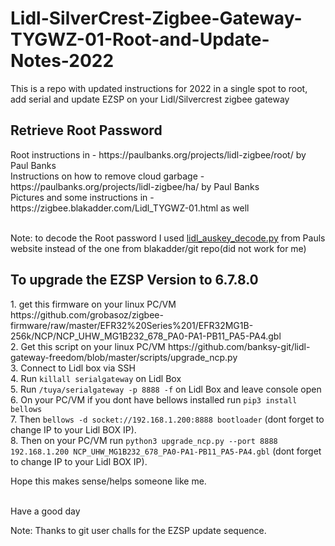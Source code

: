# Lidl-SilverCrest-Zigbee-Gateway-TYGWZ-01-Root-and-Update-Notes-2022
This is a repo with updated instructions for 2022 in a single spot to root, add serial and update EZSP on your Lidl/Silvercrest zigbee gateway

<h2>Retrieve Root Password</h2>
Root instructions in - https://paulbanks.org/projects/lidl-zigbee/root/ by Paul Banks<br>
Instructions on how to remove cloud garbage - https://paulbanks.org/projects/lidl-zigbee/ha/ by Paul Banks<br>
Pictures and some instructions in - https://zigbee.blakadder.com/Lidl_TYGWZ-01.html as well<br>
<br>

Note: to decode the Root password I used <a href="https://paulbanks.org/download/files/lidl-zigbee/lidl_auskey_decode.py">lidl_auskey_decode.py</a> from Pauls website instead of the one from blakadder/git repo(did not work for me) 

<h2>To upgrade the EZSP Version to 6.7.8.0</h2>
1. get this firmware on your linux PC/VM https://github.com/grobasoz/zigbee-firmware/raw/master/EFR32%20Series%201/EFR32MG1B-256k/NCP/NCP_UHW_MG1B232_678_PA0-PA1-PB11_PA5-PA4.gbl <br>
2. Get this script on your linux PC/VM https://github.com/banksy-git/lidl-gateway-freedom/blob/master/scripts/upgrade_ncp.py <br>
3. Connect to Lidl box via SSH <br>
4. Run <code>killall serialgateway</code> on Lidl Box<br>
5. Run <code>/tuya/serialgateway -p 8888 -f</code> on Lidl Box and leave console open<br>
6. On your PC/VM if you dont have bellows installed run <code>pip3 install bellows</code><br>
7. Then <code>bellows -d socket://192.168.1.200:8888 bootloader</code> (dont forget to change IP to your Lidl BOX IP).<br>
8. Then on your PC/VM run <code>python3 upgrade_ncp.py --port 8888 192.168.1.200 NCP_UHW_MG1B232_678_PA0-PA1-PB11_PA5-PA4.gbl</code> (dont forget to change IP to your Lidl BOX IP).<br>

Hope this makes sense/helps someone like me.<br><br>

Have a good day

Note: Thanks to git user challs for the EZSP update sequence.
